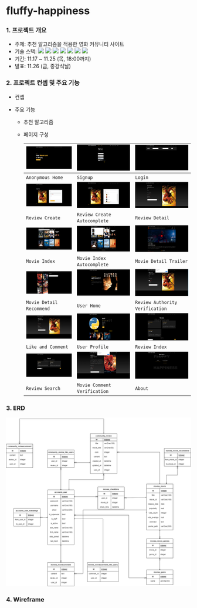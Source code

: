 # fluffy-happiness

### 1. 프로젝트 개요

- 주제: 추천 알고리즘을 적용한 영화 커뮤니티 사이트
- 기술 스택: <img src="https://img.shields.io/badge/javascript-F7DF1E?style=for-the-badge&logo=javascript&logoColor=black" height="5%"> <img src="https://img.shields.io/badge/bootstrap-7952B3?style=for-the-badge&logo=bootstrap&logoColor=white" height="5%"> <img src="https://img.shields.io/badge/vue.js-4FC08D?style=for-the-badge&logo=vue.js&logoColor=white" height="5%"> <img src="https://img.shields.io/badge/node.js-4FC08D?style=for-the-badge&logo=node.js&logoColor=white" height="5%"> <img src="https://img.shields.io/badge/html-E34F26?style=for-the-badge&logo=html5&logoColor=white" height="5%"> <img src="https://img.shields.io/badge/css-1572B6?style=for-the-badge&logo=css3&logoColor=white" height="5%"> <img src="https://img.shields.io/badge/django-4FC08D?style=for-the-badge&logo=django&logoColor=white" height="5%">
- 기간: 11.17 ~ 11.25 (목, 18:00까지)
- 발표: 11.26 (금, 종강식날)

### 2. 프로젝트 컨셉 및 주요 기능

- 컨셉

- 주요 기능

  - 추천 알고리즘

  

  - 페이지 구성

     | ![anony_home](README.assets/anony_home.png)                  | ![signup](README.assets/signup.png)                          | ![login](README.assets/login.png)                            |
    | ------------------------------------------------------------ | ------------------------------------------------------------ | ------------------------------------------------------------ |
    | `Anonymous Home `                                            | `Signup`                                                     | `Login`                                                      |
    | ![review_create](README.assets/review_create.png)            | ![review_create_autocomplete](README.assets/review_create_autocomplete.png) | ![review_detail](README.assets/review_detail.png)            |
    | `Review Create`                                              | `Review Create Autocomplete`                                 | `Review Detail`                                              |
    | ![movie_index](README.assets/movie_index.png)                | ![movie_index_autocomplete](README.assets/movie_index_autocomplete.png) | ![movie_detail_1](README.assets/movie_detail_1.png)          |
    | `Movie Index`                                                | `Movie Index Autocomplete`                                   | `Movie Detail Trailer`                                       |
    | ![movie_detail_2](README.assets/movie_detail_2.png)          | ![test1_home](README.assets/test1_home.png)                  | ![test2_review_detail_update_or_delete](README.assets/test2_review_detail_update_or_delete.png) |
    | `Movie Detail Recommend`                                     | `User Home`                                                  | `Review Authority Verification`                              |
    | ![test2_review_detail_like_comment](README.assets/test2_review_detail_like_comment.png) | ![test2_follow_test1](README.assets/test2_follow_test1.png)  | ![review_index](README.assets/review_index.png)              |
    | `Like and Comment`                                           | `User Profile`                                               | `Review Index`                                               |
    | ![review_search](README.assets/review_search.png)            | ![anony_review_detail_no_comment](README.assets/anony_review_detail_no_comment.png) | ![about](README.assets/about.png)                            |
    | `Review Search`                                              | `Movie Comment Verification`                                 | `About`                                                      |

    




### 3. ERD

![pjt10_ERD.drawio](README.assets/pjt10_ERD.drawio.png)

###  4. Wireframe

